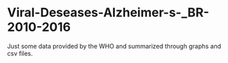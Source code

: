 # Viral-Deseases-Alzheimer-s-_BR-2010-2016

Just some data provided by the WHO and summarized through graphs and csv files.

